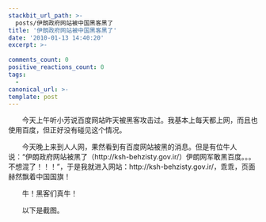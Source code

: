 ```yaml
---
stackbit_url_path: >-
  posts/伊朗政府网站被中国黑客黑了
title: '伊朗政府网站被中国黑客黑了'
date: '2010-01-13 14:40:20'
excerpt: >-
  
comments_count: 0
positive_reactions_count: 0
tags: 
  - 
canonical_url: >-
template: post
---
```

<div style="text-indent: 2em;"><p>今天上午听小芳说百度网站昨天被黑客攻击过。我基本上每天都上网，而且也使用百度，但正好没有碰见这个情况。</p><p>今天晚上来到人人网，果然看到有百度网站被黑的消息。但是有位牛人说：“伊朗政府网站被黑了（http://ksh-behzisty.gov.ir/）伊朗网军敢黑百度。。。不想混了！！！”，于是我就进入网站：http://ksh-behzisty.gov.ir/，乖乖，页面赫然飘着中国国旗！</p><p>牛！黑客们真牛！</p><p>以下是截图。</p><p><img onload="ResizeImage(this,520)" src="http://www.zizhujy.com/blog/image.axd?picture=image_371.png" alt="" title=""></p></div>